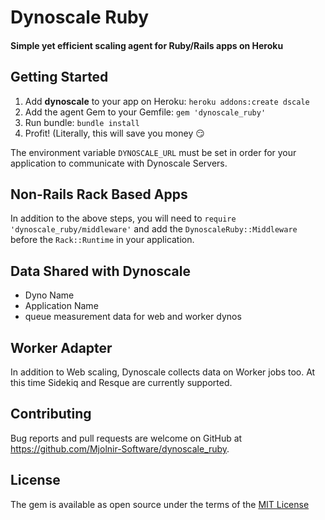 # Dynoscale Ruby

#### Simple yet efficient scaling agent for Ruby/Rails apps on Heroku

## Getting Started

1. Add __dynoscale__ to your app on Heroku: `heroku addons:create dscale`
2. Add the agent Gem to your Gemfile: `gem 'dynoscale_ruby'`
3. Run bundle:  `bundle install`
4. Profit! (Literally, this will save you money 😏

The environment variable `DYNOSCALE_URL` must be set in order for your application to communicate with Dynoscale Servers.

## Non-Rails Rack Based Apps

In addition to the above steps, you will need to `require 'dynoscale_ruby/middleware'` and add the `DynoscaleRuby::Middleware` before the `Rack::Runtime` in your application.

## Data Shared with Dynoscale

* Dyno Name
* Application Name
* queue measurement data for web and worker dynos

## Worker Adapter

In addition to Web scaling, Dynoscale collects data on Worker jobs too. At this time Sidekiq and Resque are currently supported.

## Contributing

Bug reports and pull requests are welcome on GitHub at https://github.com/Mjolnir-Software/dynoscale_ruby.

## License

The gem is available as open source under the terms of the [MIT License](http://opensource.org/licenses/MIT)
